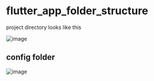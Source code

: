 # flutter_app_folder_structure

project directory looks like this

![image](https://user-images.githubusercontent.com/30105909/110011887-ee59a580-7d45-11eb-8adf-1f979ac0dd3f.png)

## config folder
![image](https://user-images.githubusercontent.com/30105909/110011705-c0746100-7d45-11eb-80db-79acb5888002.png)
